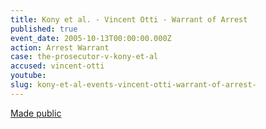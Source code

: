 ```yaml
---
title: Kony et al. - Vincent Otti - Warrant of Arrest
published: true
event_date: 2005-10-13T00:00:00.000Z
action: Arrest Warrant
case: the-prosecutor-v-kony-et-al
accused: vincent-otti
youtube:
slug: kony-et-al-events-vincent-otti-warrant-of-arrest-
---
```



[Made public](http://www.icc-cpi.int/iccdocs/doc/doc97189.pdf)
